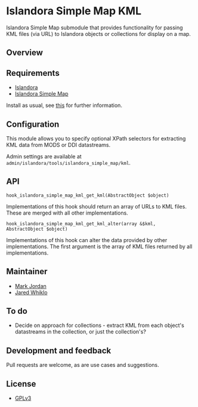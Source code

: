 # Islandora Simple Map KML

Islandora Simple Map submodule that provides functionality for passing KML files (via URL) to Islandora objects or
collections for display on a map.

## Overview


## Requirements

* [Islandora](https://github.com/Islandora/islandora)
* [Islandora Simple Map](https://github.com/Islandora-Labs/islandora_simple_map)

Install as usual, see [this](https://drupal.org/documentation/install/modules-themes/modules-7) for further information.

## Configuration

This module allows you to specify optional XPath selectors for extracting KML data from MODS or DDI datastreams.

Admin settings are available at `admin/islandora/tools/islandora_simple_map/kml`.

## API

`hook_islandora_simple_map_kml_get_kml(AbstractObject $object)`

Implementations of this hook should return an array of URLs to KML files.
These are merged with all other implementations.

`hook_islandora_simple_map_kml_get_kml_alter(array &$kml, AbstractObject $object)`

Implementations of this hook can alter the data provided by other implementations. The first argument is the array
of KML files returned by all implementations.

## Maintainer

* [Mark Jordan](https://github.com/mjordan)
* [Jared Whiklo](https://github.com/whikloj)

## To do

* Decide on approach for collections - extract KML from each object's datastreams in the collection, or just the
  collection's?

## Development and feedback

Pull requests are welcome, as are use cases and suggestions.

## License

* [GPLv3](http://www.gnu.org/licenses/gpl-3.0.txt)

